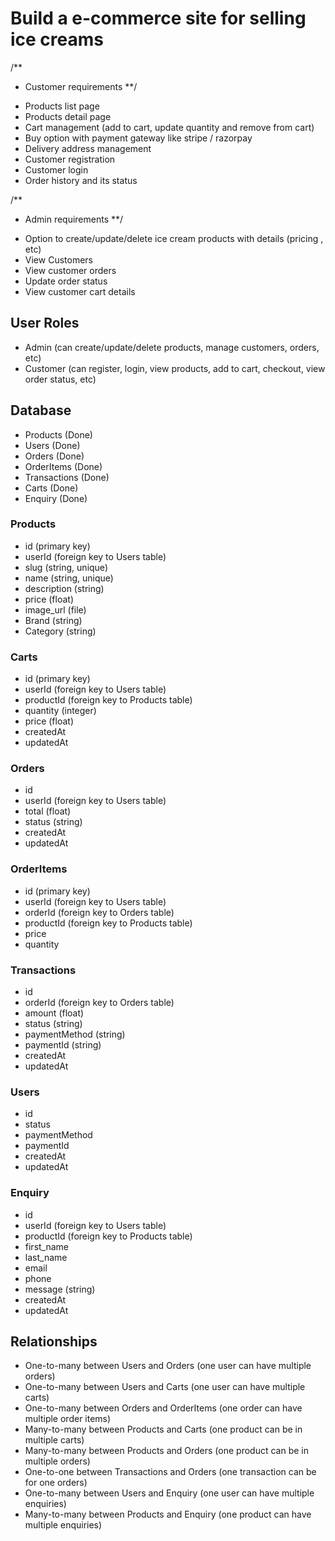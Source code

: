 # Build a e-commerce site for selling ice creams

/**
*   Customer requirements
**/
- Products list page
- Products detail page
- Cart management (add to cart, update quantity and remove from cart)
- Buy option with payment gateway like stripe / razorpay
- Delivery address management 
- Customer registration
- Customer login
- Order history and its status

/**
*   Admin requirements
**/
- Option to create/update/delete ice cream products with details (pricing , etc)
- View Customers
- View customer orders
- Update order status
- View customer cart details

## User Roles
- Admin (can create/update/delete products, manage customers, orders, etc)
- Customer (can register, login, view products, add to cart, checkout, view order status, etc)

## Database
- Products (Done)
- Users (Done)
- Orders (Done)
- OrderItems (Done)
- Transactions (Done)
- Carts (Done)
- Enquiry (Done)

### Products
- id (primary key)
- userId (foreign key to Users table)
- slug (string, unique)
- name (string, unique)
- description (string)
- price (float)
- image_url (file)
- Brand (string)
- Category (string)

### Carts
- id (primary key)
- userId (foreign key to Users table)
- productId (foreign key to Products table)
- quantity (integer)
- price (float)
- createdAt
- updatedAt

### Orders
- id
- userId (foreign key to Users table)
- total (float)
- status (string)
- createdAt
- updatedAt

### OrderItems
- id (primary key)
- userId (foreign key to Users table)
- orderId (foreign key to Orders table)
- productId (foreign key to Products table)
- price
- quantity

### Transactions
- id
- orderId (foreign key to Orders table)
- amount (float)
- status (string)
- paymentMethod (string)
- paymentId (string)
- createdAt
- updatedAt

### Users
- id
- status
- paymentMethod
- paymentId
- createdAt
- updatedAt

### Enquiry
- id
- userId (foreign key to Users table)
- productId (foreign key to Products table)
- first_name
- last_name
- email
- phone
- message (string)
- createdAt
- updatedAt

## Relationships
- One-to-many between Users and Orders (one user can have multiple orders)
- One-to-many between Users and Carts (one user can have multiple carts)
- One-to-many between Orders and OrderItems (one order can have multiple order items)
- Many-to-many between Products and Carts (one product can be in multiple carts)
- Many-to-many between Products and Orders (one product can be in multiple orders)
- One-to-one between Transactions and Orders (one transaction can be for one orders)
- One-to-many between Users and Enquiry (one user can have multiple enquiries)
- Many-to-many between Products and Enquiry (one product can have multiple enquiries)